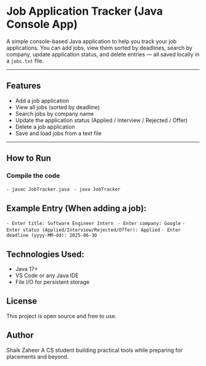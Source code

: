 #  Job Application Tracker (Java Console App)

A simple console-based Java application to help you track your job applications. You can add jobs, view them sorted by deadlines, search by company, update application status, and delete entries — all saved locally in a `jobs.txt` file.

---

## Features

-  Add a job application
-  View all jobs (sorted by deadline)
-  Search jobs by company name
-  Update the application status (Applied / Interview / Rejected / Offer)
-  Delete a job application
-  Save and load jobs from a text file

---

##  How to Run

###  Compile the code
``- javac JobTracker.java ``
``- java JobTracker``

## Example Entry (When adding a job):

``- Enter title: Software Engineer Intern ``
``- Enter company: Google``
``- Enter status (Applied/Interview/Rejected/Offer): Applied``
``- Enter deadline (yyyy-MM-dd): 2025-06-30``

## Technologies Used:

- Java 17+
- VS Code or any Java IDE
- File I/O for persistent storage

## License
This project is open source and free to use.

## Author
Shaik Zaheer
A CS student building practical tools while preparing for placements and beyond.
